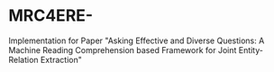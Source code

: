 # MRC4ERE-
Implementation for Paper "Asking Effective and Diverse Questions: A Machine Reading Comprehension based Framework for Joint Entity-Relation Extraction"
